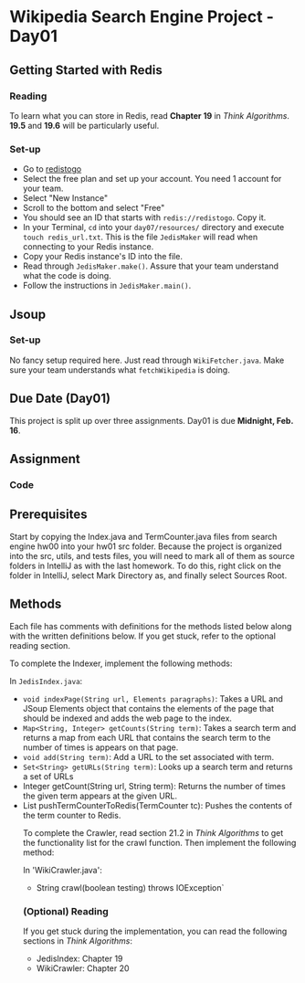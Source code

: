 # Wikipedia Search Engine Project - Day01

## Getting Started with Redis

### Reading

To learn what you can store in Redis, read **Chapter 19** in *Think Algorithms*. **19.5** and **19.6** will be particularly useful.

### Set-up

  * Go to [redistogo](https://redistogo.com)
  * Select the free plan and set up your account. You need 1 account for your team.
  * Select "New Instance"
  * Scroll to the bottom and select "Free"
  * You should see an ID that starts with `redis://redistogo`. Copy it.
  * In your Terminal, `cd` into your `day07/resources/` directory and execute `touch redis_url.txt`. This is the file `JedisMaker` will read when connecting to your Redis instance.
  * Copy your Redis instance's ID into the file.
  * Read through `JedisMaker.make()`. Assure that your team understand what the code is doing.
  * Follow the instructions in `JedisMaker.main()`.


## Jsoup

### Set-up

No fancy setup required here. Just read through `WikiFetcher.java`. Make sure your team understands what `fetchWikipedia` is doing.

## Due Date (Day01)

This project is split up over three assignments.  Day01 is due **Midnight, Feb. 16**.

## Assignment

### Code

## Prerequisites

Start by copying the Index.java and TermCounter.java files from search engine hw00 into your hw01 src folder.  Because the project is organized into the src, utils, and tests files, you will need to mark all of them as source folders in IntelliJ as with the last homework.  To do this, right click on the folder in IntelliJ, select Mark Directory as, and finally select Sources Root.

## Methods

Each file has comments with definitions for the methods listed below along with the written definitions below.  If you get stuck, refer to the optional reading section.

To complete the Indexer, implement the following methods:

In `JedisIndex.java`:

* `void indexPage(String url, Elements paragraphs)`: Takes a URL and JSoup Elements object that contains the elements of the page that should be indexed and adds the web page to the index.
* `Map<String, Integer> getCounts(String term)`: Takes a search term and returns a map from each URL that contains the search term to the number of times is appears on that page.
* `void add(String term)`: Add a URL to the set associated with term.
* `Set<String> getURLs(String term)`: Looks up a search term and returns a set of URLs
* Integer getCount(String url, String term): Returns the number of times the given term appears at the given URL.
* List <Object> pushTermCounterToRedis(TermCounter tc): Pushes the contents of the term counter to Redis.

To complete the Crawler, read section 21.2 in *Think Algorithms* to get the functionality list for the crawl function.  Then implement the following method:

In 'WikiCrawler.java':

* String crawl(boolean testing) throws IOException`


### (Optional) Reading

If you get stuck during the implementation, you can read the following sections in *Think Algorithms*:

* JedisIndex: Chapter 19
* WikiCrawler: Chapter 20
